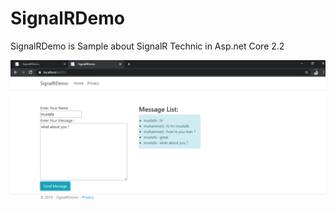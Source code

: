 # SignalRDemo
SignalRDemo is Sample about SignalR Technic in Asp.net Core 2.2

![alt text](https://github.com/KHkhalaf/SignalRDemo/blob/master/SignalRDemo/Screenshot_2.png)
